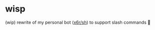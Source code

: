# wisp

(wip) rewrite of my personal bot ([x6r/sh](https://github.com/x6r/sh)) to support slash commands 🍨
